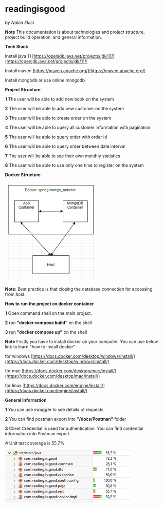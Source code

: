# readingisgood

*by Nalan Ekici*

**Note** This documentation is about technologies and project structure, project build operation, and general information.

**Tech Stack**

Install java 11 [https://openjdk.java.net/projects/jdk/11/](https://openjdk.java.net/projects/jdk/11/) 

Install maven [https://maven.apache.org/](https://maven.apache.org/)

Install mongodb or use online mongodb

**Project Structure**

**1** The user will be able to add new book on the system

**2** The user will be able to add new customer on the system

**3** The user will be able to create order on the system

**4** The user will be able to query all customer information with pagination

**5** The user will be able to query order with order id

**6** The user will be able to query order between date interval

**7** The user will be able to see their own monthly statistics

**8** The user will be able to use only one time to register on the system

**Docker Structure**

![](./docs/img/docker_structure.PNG "")

**Note:** Best practice is that closing the database connection for accessing from host.

**How to run the project on docker container**

**1** Open command shell on the main project.

**2** run **"docker compose build"** on the shell

**3** run **"docker compose up"** on the shell

**Note** Firstly you have to install docker on your computer. You can use below link to learn "how to install docker"

for windows [https://docs.docker.com/desktop/windows/install/](https://docs.docker.com/desktop/windows/install/)

for mac [https://docs.docker.com/desktop/mac/install/](https://docs.docker.com/desktop/mac/install/)

for linux [https://docs.docker.com/engine/install/](https://docs.docker.com/engine/install/)


**General Information**

**1** You can use swagger to see details of requests

**2** You can find postman export into **"/docs/Postman"** folder

**3** Client Credential is used for authentication. You can find credential information into Postman export.

**4** Unit test coverage is 55.7%

![](./docs/img/coverage_report.PNG "")

